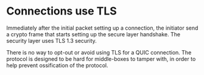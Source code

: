 # Connections use TLS

Immediately after the initial packet setting up a connection, the initiator
send a crypto frame that starts setting up the secure layer handshake. The
security layer uses TLS 1.3 security.

There is no way to opt-out or avoid using TLS for a QUIC connection. The
protocol is designed to be hard for middle-boxes to tamper with, in order
to help prevent ossification of the protocol.
